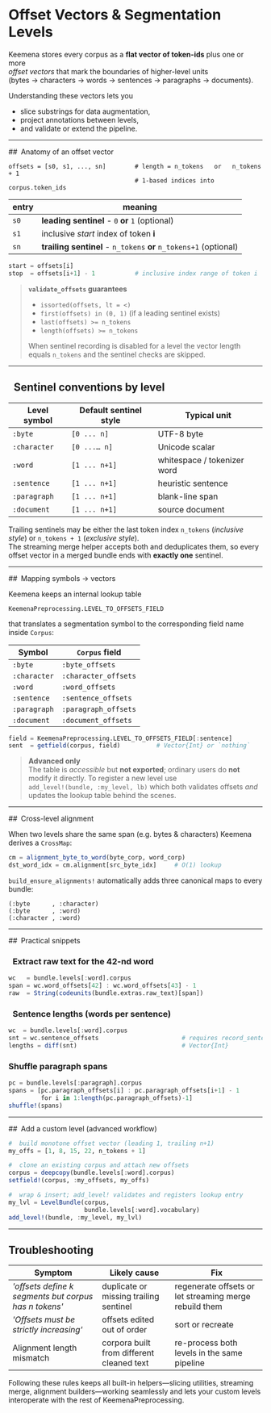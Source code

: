

# Offset Vectors & Segmentation Levels

Keemena stores every corpus as a **flat vector of token-ids** plus one or more  
*offset vectors* that mark the boundaries of higher-level units  
(bytes -> characters -> words -> sentences -> paragraphs -> documents).

Understanding these vectors lets you

* slice substrings for data augmentation,
* project annotations between levels,
* and validate or extend the pipeline.

---

## Anatomy of an offset vector

```
offsets = [s0, s1, ..., sn]        # length = n_tokens   or   n_tokens + 1
                                   # 1-based indices into corpus.token_ids
```

| entry | meaning |
|-------|---------|
| `s0`  | **leading sentinel** - `0` **or** `1` (optional) |
| `s1`  | inclusive *start* index of token **i**            |
| `sn`  | **trailing sentinel** - `n_tokens` **or** `n_tokens+1` (optional) |

```julia
start = offsets[i]
stop  = offsets[i+1] - 1           # inclusive index range of token i
```

> **`validate_offsets` guarantees**
> * `issorted(offsets, lt = <)`  
> * `first(offsets) in (0, 1)` (if a leading sentinel exists)  
> * `last(offsets) >= n_tokens`  
> * `length(offsets) >= n_tokens`  
>
> When sentinel recording is disabled for a level the vector length equals
> `n_tokens` and the sentinel checks are skipped.

---

##  Sentinel conventions by level

| Level symbol | Default sentinel style | Typical unit |
|--------------|-----------------------|--------------|
| `:byte`      | `[0 ... n]`             | UTF-8 byte |
| `:character` | `[0 ...… n]`             | Unicode scalar |
| `:word`      | `[1 ... n+1]`           | whitespace / tokenizer word |
| `:sentence`  | `[1 ... n+1]`           | heuristic sentence |
| `:paragraph` | `[1 ... n+1]`           | blank-line span |
| `:document`  | `[1 ... n+1]`           | source document |

Trailing sentinels may be either the last token index `n_tokens`
(*inclusive style*) or `n_tokens + 1` (*exclusive style*).  
The streaming merge helper accepts both and deduplicates them, so every offset
vector in a merged bundle ends with **exactly one** sentinel.

---

## Mapping symbols -> vectors

Keemena keeps an internal lookup table

```
KeemenaPreprocessing.LEVEL_TO_OFFSETS_FIELD
```

that translates a segmentation symbol to the corresponding field name inside
`Corpus`:

| Symbol       | `Corpus` field      |
|--------------|---------------------|
| `:byte`      | `:byte_offsets`     |
| `:character` | `:character_offsets`|
| `:word`      | `:word_offsets`     |
| `:sentence`  | `:sentence_offsets` |
| `:paragraph` | `:paragraph_offsets`|
| `:document`  | `:document_offsets` |

```julia
field = KeemenaPreprocessing.LEVEL_TO_OFFSETS_FIELD[:sentence]
sent  = getfield(corpus, field)          # Vector{Int} or `nothing`
```

> **Advanced only**  
> The table is *accessible* but **not exported**; ordinary users do **not**
> modify it directly.  To register a new level use  
> `add_level!(bundle, :my_level, lb)` which both validates offsets *and*
> updates the lookup table behind the scenes.

---

## Cross-level alignment

When two levels share the same span (e.g. bytes & characters) Keemena derives a
`CrossMap`:

```julia
cm = alignment_byte_to_word(byte_corp, word_corp)
dst_word_idx = cm.alignment[src_byte_idx]     # O(1) lookup
```

`build_ensure_alignments!` automatically adds three canonical maps to every
bundle:

```
(:byte      , :character)
(:byte      , :word)
(:character , :word)
```

---

## Practical snippets

###  Extract raw text for the 42-nd word

```julia
wc   = bundle.levels[:word].corpus
span = wc.word_offsets[42] : wc.word_offsets[43] - 1
raw  = String(codeunits(bundle.extras.raw_text)[span])
```

###  Sentence lengths (words per sentence)

```julia
wc  = bundle.levels[:word].corpus
snt = wc.sentence_offsets                       # requires record_sentence_offsets=true
lengths = diff(snt)                             # Vector{Int}
```

### Shuffle paragraph spans

```julia
pc = bundle.levels[:paragraph].corpus
spans = [pc.paragraph_offsets[i] : pc.paragraph_offsets[i+1] - 1
         for i in 1:length(pc.paragraph_offsets)-1]
shuffle!(spans)
```

---

## Add a custom level (advanced workflow)

```julia
#  build monotone offset vector (leading 1, trailing n+1)
my_offs = [1, 8, 15, 22, n_tokens + 1]

#  clone an existing corpus and attach new offsets
corpus = deepcopy(bundle.levels[:word].corpus)
setfield!(corpus, :my_offsets, my_offs)

#  wrap & insert; add_level! validates and registers lookup entry
my_lvl = LevelBundle(corpus,
                     bundle.levels[:word].vocabulary)
add_level!(bundle, :my_level, my_lvl)
```

---

## Troubleshooting

| Symptom | Likely cause | Fix |
|---------|--------------|-----|
| *'offsets define k segments but corpus has n tokens'* | duplicate or missing trailing sentinel | regenerate offsets or let streaming merge rebuild them |
| *'Offsets must be strictly increasing'* | offsets edited out of order | sort or recreate |
| Alignment length mismatch | corpora built from different cleaned text | re-process both levels in the same pipeline |

Following these rules keeps all built-in helpers—slicing utilities, streaming
merge, alignment builders—working seamlessly and lets your custom levels
interoperate with the rest of KeemenaPreprocessing.

